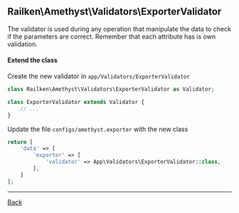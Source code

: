 ## Railken\Amethyst\Validators\ExporterValidator

The validator is used during any operation that manipulate the data to check if the parameters are correct. Remember that each attribute has is own validation.

#### Extend the class

Create the new validator in `app/Validators/ExporterValidator`
```php
class Railken\Amethyst\Validators\ExporterValidator as Validator;

class ExporterValidator extends Validator {
	// ...
}
```
Update the file `configs/amethyst.exporter` with the new class
```php
return [
    'data' => [
        'exporter' => [
            'validator' => App\Validators\ExporterValidator::class,
        ],
    ]
];
```

---
[Back](index.md)